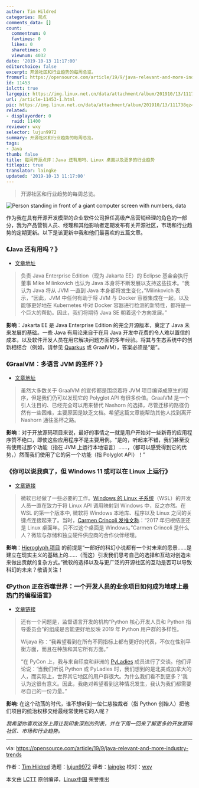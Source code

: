 ```yaml
---
author: Tim Hildred
categories: 观点
comments_data: []
count:
  commentnum: 0
  favtimes: 0
  likes: 0
  sharetimes: 0
  viewnum: 4032
date: '2019-10-13 11:17:00'
editorchoice: false
excerpt: 开源社区和行业趋势的每周总览。
fromurl: https://opensource.com/article/19/9/java-relevant-and-more-industry-trends
id: 11453
islctt: true
largepic: https://img.linux.net.cn/data/attachment/album/201910/13/111738qz4h2tqt44tim43h.png
url: /article-11453-1.html
pic: https://img.linux.net.cn/data/attachment/album/201910/13/111738qz4h2tqt44tim43h.png.thumb.jpg
related:
- displayorder: 0
  raid: 11400
reviewer: wxy
selector: lujun9972
summary: 开源社区和行业趋势的每周总览。
tags:
- Java
thumb: false
title: 每周开源点评：Java 还有用吗、Linux 桌面以及更多的行业趋势
titlepic: true
translator: laingke
updated: '2019-10-13 11:17:00'
---
```



> 
> 开源社区和行业趋势的每周总览。
> 
> 
> 


![Person standing in front of a giant computer screen with numbers, data](/data/attachment/album/201910/13/111738qz4h2tqt44tim43h.png "Person standing in front of a giant computer screen with numbers, data")


作为我在具有开源开发模型的企业软件公司担任高级产品营销经理的角色的一部分，我为产品营销人员、经理和其他影响者定期发布有关开源社区，市场和行业趋势的定期更新。以下是该更新中我和他们最喜欢的五篇文章。


### 《Java 还有用吗？》


* [文章地址](https://sdtimes.com/java/is-java-still-relevant/)



> 
> 负责 Java Enterprise Edition（现为 Jakarta EE）的 Eclipse 基金会执行董事 Mike Milinkovich 也认为 Java 本身将不断发展以支持这些技术。“我认为 Java 将从 JVM 一直到 Java 本身都将发生变化，”Milinkovich 表示，“因此，JVM 中任何有助于将 JVM 与 Docker 容器集成在一起，以及能够更好地在 Kubernetes 中对 Docker 容器进行检测的新特性，都将是一个巨大的帮助。因此，我们将期待 Java SE 朝着这个方向发展。”
> 
> 
> 


**影响**：Jakarta EE 是 Java Enterprise Edition 的完全开源版本，奠定了 Java 未来发展的基础。一些 Java 有用论来自于在用 Java 开发中花费的令人难以置信的成本，以及软件开发人员在用它解决问题方面的多年经验。将其与生态系统中的创新相结合（例如，请参见 [Quarkus](https://github.com/quarkusio/quarkus) 或 GraalVM），答案必须是“是”。


### 《GraalVM：多语言 JVM 的圣杯？》


* [文章地址](https://www.transposit.com/blog/2019.01.02-graalvm-holy/?c=hn)



> 
> 虽然大多数关于 GraalVM 的宣传都是围绕着将 JVM 项目编译成原生的程序，但是我们仍可以发现它的 Polyglot API 有很多价值。GraalVM 是一个引人注目的、已经完全可以用来替代 Nashorn 的选择，尽管迁移的路径仍然有一些困难，主要原因是缺乏文档。希望这篇文章能帮助其他人找到离开 Nashorn 通往圣杯之路。
> 
> 
> 


**影响**：对于开放源码项目来说，最好的事情之一就是用户开始对一些新奇的应用程序赞不绝口，即使这些应用程序不是主要用例。“是的，听起来不错，我们甚至没有使用过那个功能（指在 JVM 上运行本地语言）……，（都可以感受得到它的优势，）然而我们使用了它的另一个功能（指 Polyglot API）！”


### 《你可以说我疯了，但 Windows 11 或可以在 Linux 上运行》


* [文章链接](https://www.computerworld.com/article/3438856/call-me-crazy-but-windows-11-could-run-on-linux.html#tk.rss_operatingsystems)



> 
> 微软已经做了一些必要的工作。[Windows 的 Linux 子系统](https://blogs.msdn.microsoft.com/wsl/)（WSL）的开发人员一直在致力于将 Linux API 调用映射到 Windows 中，反之亦然。在 WSL 的第一个版本中, 微软将 Windows 本地库、程序以及 Linux 之间的关键点连接起来了。当时，[Carmen Crincoli 发推文称](https://twitter.com/CarmenCrincoli/status/862714516257226752)：“2017 年归根结底还是 Linux 桌面年。只不过这个桌面是 Windows。”Carmen Crincoli 是什么人？微软与存储和独立硬件供应商的合作伙伴经理。
> 
> 
> 


**影响**：[Hieroglyph 项目](https://hieroglyph.asu.edu/2016/04/what-is-the-purpose-of-science-fiction-stories/) 的前提是“一部好的科幻小说都有一个对未来的愿景……是建立在现实主义的基础上的……（而这）引发我们思考自己的选择和互动对创造未来做出贡献的复杂方式。”微软的选择以及与更广泛的开源社区的互动是否可以导致科幻的未来？敬请关注！


### 《Python 正在吞噬世界：一个开发人员的业余项目如何成为地球上最热门的编程语言》


* [文章链接](https://www.techrepublic.com/article/python-is-eating-the-world-how-one-developers-side-project-became-the-hottest-programming-language-on-the-planet/)



> 
> 还有一个问题是，监督语言开发的机构“Python 核心开发人员和 Python 指导委员会”的组成是否能更好地反映 2019 年 Python 用户群的多样性。
> 
> 
> Wijaya 称：“我希望看到在所有不同指标上都有更好的代表，不仅在性别平衡方面，而且在种族和其它所有方面。”
> 
> 
> “在 PyCon 上，我与来自印度和非洲的 [PyLadies](https://www.pyladies.com/) 成员进行了交谈。他们评论说：‘当我们听说 Python 或 PyLadies 时，我们想到的是北美或加拿大的人，而实际上，世界其它地区的用户群很大。为什么我们看不到更多？’我认为这很有意义。因此，我绝对希望看到这种情况发生，我认为我们都需要尽自己的一份力量。”
> 
> 
> 


**影响**: 在这个动荡的时代，谁不想听到一位仁慈独裁者（指 Python 创始人）把他们项目的统治权移交给最经常使用它的人呢？


*我希望你喜欢这张上周让我印象深刻的列表，并在下周一回来了解更多的开放源码社区、市场和行业趋势。*




---


via: <https://opensource.com/article/19/9/java-relevant-and-more-industry-trends>


作者：[Tim Hildred](https://opensource.com/users/thildred) 选题：[lujun9972](https://github.com/lujun9972) 译者：[laingke](https://github.com/laingke) 校对：[wxy](https://github.com/wxy)


本文由 [LCTT](https://github.com/LCTT/TranslateProject) 原创编译，[Linux中国](https://linux.cn/) 荣誉推出